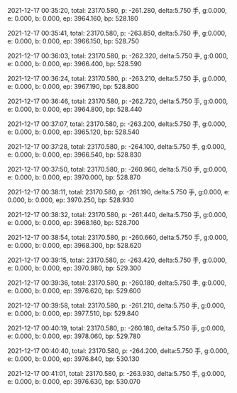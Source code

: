 2021-12-17 00:35:20, total: 23170.580, p: -261.280, delta:5.750 手, g:0.000, e: 0.000, b: 0.000, ep: 3964.160, bp: 528.180

2021-12-17 00:35:41, total: 23170.580, p: -263.850, delta:5.750 手, g:0.000, e: 0.000, b: 0.000, ep: 3966.150, bp: 528.750

2021-12-17 00:36:03, total: 23170.580, p: -262.320, delta:5.750 手, g:0.000, e: 0.000, b: 0.000, ep: 3966.400, bp: 528.590

2021-12-17 00:36:24, total: 23170.580, p: -263.210, delta:5.750 手, g:0.000, e: 0.000, b: 0.000, ep: 3967.190, bp: 528.800

2021-12-17 00:36:46, total: 23170.580, p: -262.720, delta:5.750 手, g:0.000, e: 0.000, b: 0.000, ep: 3964.800, bp: 528.440

2021-12-17 00:37:07, total: 23170.580, p: -263.200, delta:5.750 手, g:0.000, e: 0.000, b: 0.000, ep: 3965.120, bp: 528.540

2021-12-17 00:37:28, total: 23170.580, p: -264.100, delta:5.750 手, g:0.000, e: 0.000, b: 0.000, ep: 3966.540, bp: 528.830

2021-12-17 00:37:50, total: 23170.580, p: -260.960, delta:5.750 手, g:0.000, e: 0.000, b: 0.000, ep: 3970.000, bp: 528.870

2021-12-17 00:38:11, total: 23170.580, p: -261.190, delta:5.750 手, g:0.000, e: 0.000, b: 0.000, ep: 3970.250, bp: 528.930

2021-12-17 00:38:32, total: 23170.580, p: -261.440, delta:5.750 手, g:0.000, e: 0.000, b: 0.000, ep: 3968.160, bp: 528.700

2021-12-17 00:38:54, total: 23170.580, p: -260.660, delta:5.750 手, g:0.000, e: 0.000, b: 0.000, ep: 3968.300, bp: 528.620

2021-12-17 00:39:15, total: 23170.580, p: -263.420, delta:5.750 手, g:0.000, e: 0.000, b: 0.000, ep: 3970.980, bp: 529.300

2021-12-17 00:39:36, total: 23170.580, p: -260.180, delta:5.750 手, g:0.000, e: 0.000, b: 0.000, ep: 3976.620, bp: 529.600

2021-12-17 00:39:58, total: 23170.580, p: -261.210, delta:5.750 手, g:0.000, e: 0.000, b: 0.000, ep: 3977.510, bp: 529.840

2021-12-17 00:40:19, total: 23170.580, p: -260.180, delta:5.750 手, g:0.000, e: 0.000, b: 0.000, ep: 3978.060, bp: 529.780

2021-12-17 00:40:40, total: 23170.580, p: -264.200, delta:5.750 手, g:0.000, e: 0.000, b: 0.000, ep: 3976.840, bp: 530.130

2021-12-17 00:41:01, total: 23170.580, p: -263.930, delta:5.750 手, g:0.000, e: 0.000, b: 0.000, ep: 3976.630, bp: 530.070